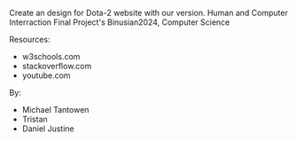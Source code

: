 Create an design for Dota-2 website with our version.
Human and Computer Interraction Final Project's
Binusian2024, Computer Science

Resources:
- w3schools.com
- stackoverflow.com
- youtube.com

By:
- Michael Tantowen
- Tristan
- Daniel Justine